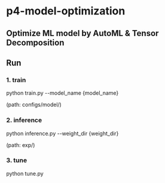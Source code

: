 # p4-model-optimization

## Optimize ML model by AutoML & Tensor Decomposition

## Run

### 1. train
python train.py --model_name {model_name}

(path: configs/model/)

### 2. inference
python inference.py --weight_dir {weight_dir}

(path: exp/)

### 3. tune
python tune.py
